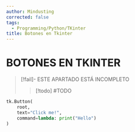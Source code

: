 ```yaml
---
author: Mindusting
corrected: false
tags:
  - Programming/Python/TKinter
title: Botones en Tkinter
---
```


# BOTONES EN TKINTER

> [!fail]- ESTE APARTADO ESTÁ INCOMPLETO
> > [!todo] #TODO

```python
tk.Button(
    root,
    text="Click me!",
    command=lambda: print("Hello")
)
```
